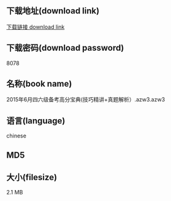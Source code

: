 ## 下载地址(download link)
[下载链接 download link](https://tutu365.netlify.app/?s=2015%E5%B9%B46%E6%9C%88%E5%9B%9B%E5%85%AD%E7%BA%A7%E5%A4%87%E8%80%83%E9%AB%98%E5%88%86%E5%AE%9D%E5%85%B8%28%E6%8A%80%E5%B7%A7%E7%B2%BE%E8%AE%B2%2B%E7%9C%9F%E9%A2%98%E8%A7%A3%E6%9E%90%EF%BC%89.azw3)

## 下载密码(download password)
8078

## 名称(book name)
2015年6月四六级备考高分宝典(技巧精讲+真题解析）.azw3.azw3

## 语言(language)
chinese

## MD5


## 大小(filesize)
2.1 MB
